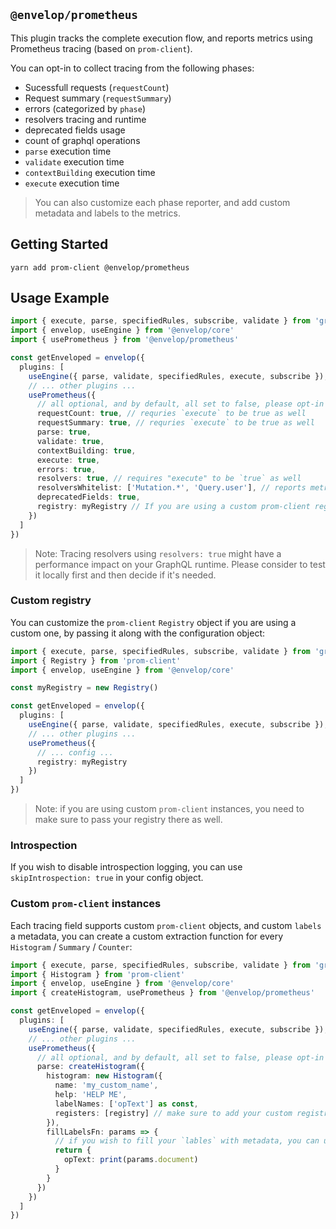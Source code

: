 ## `@envelop/prometheus`

This plugin tracks the complete execution flow, and reports metrics using Prometheus tracing (based
on `prom-client`).

You can opt-in to collect tracing from the following phases:

- Sucessfull requests (`requestCount`)
- Request summary (`requestSummary`)
- errors (categorized by `phase`)
- resolvers tracing and runtime
- deprecated fields usage
- count of graphql operations
- `parse` execution time
- `validate` execution time
- `contextBuilding` execution time
- `execute` execution time

> You can also customize each phase reporter, and add custom metadata and labels to the metrics.

## Getting Started

```
yarn add prom-client @envelop/prometheus
```

## Usage Example

```ts
import { execute, parse, specifiedRules, subscribe, validate } from 'graphql'
import { envelop, useEngine } from '@envelop/core'
import { usePrometheus } from '@envelop/prometheus'

const getEnveloped = envelop({
  plugins: [
    useEngine({ parse, validate, specifiedRules, execute, subscribe }),
    // ... other plugins ...
    usePrometheus({
      // all optional, and by default, all set to false, please opt-in to the metrics you wish to get
      requestCount: true, // requries `execute` to be true as well
      requestSummary: true, // requries `execute` to be true as well
      parse: true,
      validate: true,
      contextBuilding: true,
      execute: true,
      errors: true,
      resolvers: true, // requires "execute" to be `true` as well
      resolversWhitelist: ['Mutation.*', 'Query.user'], // reports metrics als for these resolvers, leave `undefined` to report all fields
      deprecatedFields: true,
      registry: myRegistry // If you are using a custom prom-client registry, please set it here
    })
  ]
})
```

> Note: Tracing resolvers using `resolvers: true` might have a performance impact on your GraphQL
> runtime. Please consider to test it locally first and then decide if it's needed.

### Custom registry

You can customize the `prom-client` `Registry` object if you are using a custom one, by passing it
along with the configuration object:

```ts
import { execute, parse, specifiedRules, subscribe, validate } from 'graphql'
import { Registry } from 'prom-client'
import { envelop, useEngine } from '@envelop/core'

const myRegistry = new Registry()

const getEnveloped = envelop({
  plugins: [
    useEngine({ parse, validate, specifiedRules, execute, subscribe }),
    // ... other plugins ...
    usePrometheus({
      // ... config ...
      registry: myRegistry
    })
  ]
})
```

> Note: if you are using custom `prom-client` instances, you need to make sure to pass your registry
> there as well.

### Introspection

If you wish to disable introspection logging, you can use `skipIntrospection: true` in your config
object.

### Custom `prom-client` instances

Each tracing field supports custom `prom-client` objects, and custom `labels` a metadata, you can
create a custom extraction function for every `Histogram` / `Summary` / `Counter`:

```ts
import { execute, parse, specifiedRules, subscribe, validate } from 'graphql'
import { Histogram } from 'prom-client'
import { envelop, useEngine } from '@envelop/core'
import { createHistogram, usePrometheus } from '@envelop/prometheus'

const getEnveloped = envelop({
  plugins: [
    useEngine({ parse, validate, specifiedRules, execute, subscribe }),
    // ... other plugins ...
    usePrometheus({
      // all optional, and by default, all set to false, please opt-in to the metrics you wish to get
      parse: createHistogram({
        histogram: new Histogram({
          name: 'my_custom_name',
          help: 'HELP ME',
          labelNames: ['opText'] as const,
          registers: [registry] // make sure to add your custom registry, if you are not using the default one
        }),
        fillLabelsFn: params => {
          // if you wish to fill your `lables` with metadata, you can use the params in order to get access to things like DocumentNode, operationName, operationType, `error` (for error metrics) and `info` (for resolvers metrics)
          return {
            opText: print(params.document)
          }
        }
      })
    })
  ]
})
```
